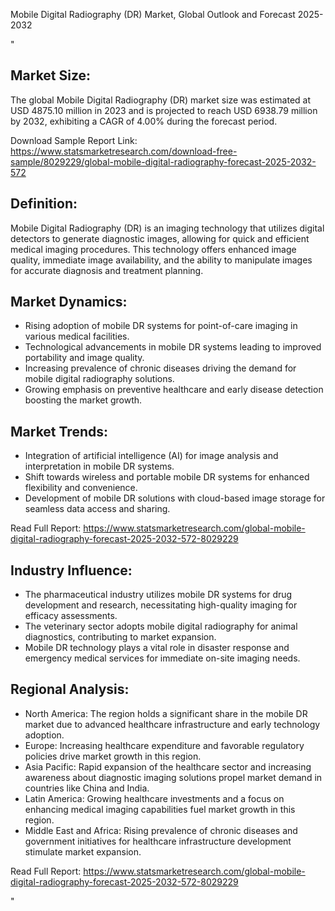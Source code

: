 Mobile Digital Radiography (DR) Market, Global Outlook and Forecast 2025-2032

"<h2>Market Size:</h2>
<p>The global Mobile Digital Radiography (DR) market size was estimated at USD 4875.10 million in 2023 and is projected to reach USD 6938.79 million by 2032, exhibiting a CAGR of 4.00% during the forecast period.</p>
<p>Download Sample Report Link: <a href='https://www.statsmarketresearch.com/download-free-sample/8029229/global-mobile-digital-radiography-forecast-2025-2032-572'>https://www.statsmarketresearch.com/download-free-sample/8029229/global-mobile-digital-radiography-forecast-2025-2032-572</a></p>

<h2>Definition:</h2>
<p>Mobile Digital Radiography (DR) is an imaging technology that utilizes digital detectors to generate diagnostic images, allowing for quick and efficient medical imaging procedures. This technology offers enhanced image quality, immediate image availability, and the ability to manipulate images for accurate diagnosis and treatment planning.</p>

<h2>Market Dynamics:</h2>
<ul>
  <li>Rising adoption of mobile DR systems for point-of-care imaging in various medical facilities.</li>
  <li>Technological advancements in mobile DR systems leading to improved portability and image quality.</li>
  <li>Increasing prevalence of chronic diseases driving the demand for mobile digital radiography solutions.</li>
  <li>Growing emphasis on preventive healthcare and early disease detection boosting the market growth.</li>
</ul>

<h2>Market Trends:</h2>
<ul>
  <li>Integration of artificial intelligence (AI) for image analysis and interpretation in mobile DR systems.</li>
  <li>Shift towards wireless and portable mobile DR systems for enhanced flexibility and convenience.</li>
  <li>Development of mobile DR solutions with cloud-based image storage for seamless data access and sharing.</li>
</ul>
<p>Read Full Report: <a href='https://www.statsmarketresearch.com/global-mobile-digital-radiography-forecast-2025-2032-572-8029229'>https://www.statsmarketresearch.com/global-mobile-digital-radiography-forecast-2025-2032-572-8029229</a></p>

<h2>Industry Influence:</h2>
<ul>
  <li>The pharmaceutical industry utilizes mobile DR systems for drug development and research, necessitating high-quality imaging for efficacy assessments.</li>
  <li>The veterinary sector adopts mobile digital radiography for animal diagnostics, contributing to market expansion.</li>
  <li>Mobile DR technology plays a vital role in disaster response and emergency medical services for immediate on-site imaging needs.</li>
</ul>

<h2>Regional Analysis:</h2>
<ul>
  <li>North America: The region holds a significant share in the mobile DR market due to advanced healthcare infrastructure and early technology adoption.</li>
  <li>Europe: Increasing healthcare expenditure and favorable regulatory policies drive market growth in this region.</li>
  <li>Asia Pacific: Rapid expansion of the healthcare sector and increasing awareness about diagnostic imaging solutions propel market demand in countries like China and India.</li>
  <li>Latin America: Growing healthcare investments and a focus on enhancing medical imaging capabilities fuel market growth in this region.</li>
  <li>Middle East and Africa: Rising prevalence of chronic diseases and government initiatives for healthcare infrastructure development stimulate market expansion.</li>
</ul>
<p>Read Full Report: <a href='https://www.statsmarketresearch.com/global-mobile-digital-radiography-forecast-2025-2032-572-8029229'>https://www.statsmarketresearch.com/global-mobile-digital-radiography-forecast-2025-2032-572-8029229</a></p>"
